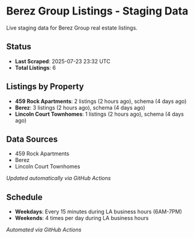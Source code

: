 # Berez Group Listings - Staging Data

Live staging data for Berez Group real estate listings.

## Status

- **Last Scraped**: 2025-07-23 23:32 UTC
- **Total Listings**: 6

## Listings by Property

- **459 Rock Apartments**: 2 listings (2 hours ago), schema (4 days ago)
- **Berez**: 3 listings (2 hours ago), schema (4 days ago)
- **Lincoln Court Townhomes**: 1 listings (2 hours ago), schema (4 days ago)

## Data Sources

- 459 Rock Apartments
- Berez
- Lincoln Court Townhomes

*Updated automatically via GitHub Actions*

## Schedule

- **Weekdays**: Every 15 minutes during LA business hours (6AM-7PM)
- **Weekends**: 4 times per day during LA business hours

*Automated via GitHub Actions*
